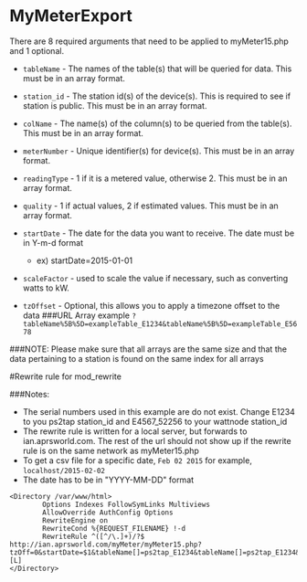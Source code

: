 # MyMeterExport

There are 8 required arguments that need to be applied to myMeter15.php and 1 optional.

 * `tableName` - The names of the table(s) that will be queried for data. This must be in an array format.
 	
 * `station_id` - The station id(s) of the device(s). This is required to see if station is public. This must be in an array format.
 * `colName` - The name(s) of the column(s) to be queried from the table(s). This must be in an array format.
 * `meterNumber` - Unique identifier(s) for device(s). This must be in an array format.
 * `readingType` - 1 if it is a metered value, otherwise 2. This must be in an array format.
 * `quality` - 1 if actual values, 2 if estimated values.  This must be in an array format.
 * `startDate` - The date for the data you want to receive. The date must be in Y-m-d format
 	- ex) startDate=2015-01-01
 * `scaleFactor` - used to scale the value if necessary, such as converting watts to kW. 
 * `tzOffset` - Optional, this allows you to apply a timezone offset to the data
 ###URL Array example
  `?tableName%5B%5D=exampleTable_E1234&tableName%5B%5D=exampleTable_E5678`
 
 ###NOTE:
 Please make sure that all arrays are the same size and that the data pertaining to a station is found on the same index for all arrays


#Rewrite rule for mod_rewrite

###Notes:
 * The serial numbers used in this example are do not exist. Change E1234 to you ps2tap station_id and E4567_52256 to your wattnode station_id
 * The rewrite rule is written for a local server, but forwards to ian.aprsworld.com. The rest of the url should not show up if the rewrite rule is on the same network as myMeter15.php
 * To get a csv file for a specific date, `Feb 02 2015` for example,  `localhost/2015-02-02`
 * The date has to be in "YYYY-MM-DD" format

```
<Directory /var/www/html>
        Options Indexes FollowSymLinks Multiviews
        AllowOverride AuthConfig Options
        RewriteEngine on
        RewriteCond %{REQUEST_FILENAME} !-d
        RewriteRule ^([^/\.]+)/?$ http://ian.aprsworld.com/myMeter/myMeter15.php?tzOff=0&startDate=$1&tableName[]=ps2tap_E1234&tableName[]=ps2tap_E1234&tableName[]=wnc_basic_E4567_52256&tableName[]=wnc_basic_E4567_52256&colName[]=energy_produced&colName[]=output_power&colName[]=energySumNR&colName[]=powerSum&readingType[]=1&readingType[]=2&readingType[]=1&readingType[]=2&quality[]=1&quality[]=1&quality[]=1&quality[]=1&meterNumber[]=wind0&meterNumber[]=wind0&meterNumber[]=solar0&meterNumber[]=solar0&scaleFactor[]=1&scaleFactor[]=.001&scaleFactor[]=1&scaleFactor[]=.001 [L]
</Directory>
```

